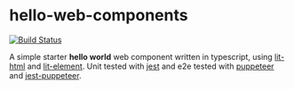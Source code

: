 # hello-web-components

[![Build Status][badge-ci]][url-ci]

[badge-ci]: https://circleci.com/gh/fernandopasik/hello-web-components.svg?style=svg
[url-ci]: https://circleci.com/gh/fernandopasik/hello-web-components 'Build Status'

A simple starter **hello world** web component written in typescript, using [lit-html](https://github.com/polymer/lit-html) and [lit-element](https://github.com/polymer/lit-element). Unit tested with [jest](https://github.com/facebook/jest) and e2e tested with [puppeteer](https://github.com/puppeteer/puppeteer) and [jest-puppeteer](https://github.com/smooth-code/jest-puppeteer).
